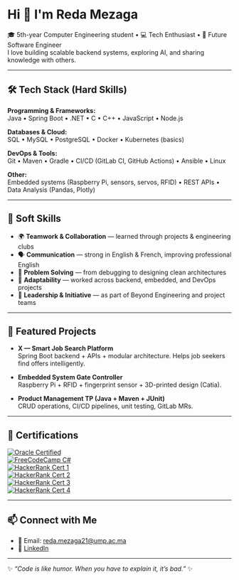 # Hi 👋 I'm Reda Mezaga

🎓 5th-year Computer Engineering student • 💻 Tech Enthusiast • 🚀 Future Software Engineer  
I love building scalable backend systems, exploring AI, and sharing knowledge with others.  

---

## 🛠️ Tech Stack (Hard Skills)

**Programming & Frameworks:**  
Java • Spring Boot • .NET • C • C++ • JavaScript • Node.js  

**Databases & Cloud:**  
SQL • MySQL • PostgreSQL • Docker • Kubernetes (basics)  

**DevOps & Tools:**  
Git • Maven • Gradle • CI/CD (GitLab CI, GitHub Actions) • Ansible • Linux  

**Other:**  
Embedded systems (Raspberry Pi, sensors, servos, RFID) • REST APIs • Data Analysis (Pandas, Plotly)  

---

## 🤝 Soft Skills

- 🌍 **Teamwork & Collaboration** — learned through projects & engineering clubs  
- 🗣️ **Communication** — strong in English & French, improving professional English  
- 🧠 **Problem Solving** — from debugging to designing clean architectures  
- 🔄 **Adaptability** — worked across backend, embedded, and DevOps projects  
- 🎯 **Leadership & Initiative** — as part of Beyond Engineering and project teams  

---

## 📌 Featured Projects

- **X — Smart Job Search Platform**  
  Spring Boot backend + APIs + modular architecture. Helps job seekers find offers intelligently.  

- **Embedded System Gate Controller**  
  Raspberry Pi + RFID + fingerprint sensor + 3D-printed design (Catia).  

- **Product Management TP (Java + Maven + JUnit)**  
  CRUD operations, CI/CD pipelines, unit testing, GitLab MRs.  

---

## 🏅 Certifications

[![Oracle Certified](https://img.shields.io/badge/Oracle-Certified-red?style=for-the-badge&logo=oracle)](https://catalog-education.oracle.com/ords/certview/sharebadge?id=F4FDB259CEE2BBDCFF00C8AA97071DA6D200DD8B2D01FC7C80D53FB2119CBD55)  
[![FreeCodeCamp C#](https://img.shields.io/badge/FreeCodeCamp-C%23%20with%20Microsoft-blue?style=for-the-badge&logo=freecodecamp)](https://www.freecodecamp.org/certification/fccb3a6e3c9-51c2-4de5-9a30-df4ccca81d0e/foundational-c-sharp-with-microsoft)  
[![HackerRank Cert 1](https://img.shields.io/badge/HackerRank-Certificate-1-lightgreen?style=for-the-badge&logo=hackerrank)](https://www.hackerrank.com/certificates/da011ec1b6b5)  
[![HackerRank Cert 2](https://img.shields.io/badge/HackerRank-Certificate-2-lightgreen?style=for-the-badge&logo=hackerrank)](https://www.hackerrank.com/certificates/009c8cafd961)  
[![HackerRank Cert 3](https://img.shields.io/badge/HackerRank-Certificate-3-lightgreen?style=for-the-badge&logo=hackerrank)](https://www.hackerrank.com/certificates/d4f5dd3ba679)  
[![HackerRank Cert 4](https://img.shields.io/badge/HackerRank-Certificate-4-lightgreen?style=for-the-badge&logo=hackerrank)](https://www.hackerrank.com/certificates/2597bd2da254)

---

## 📫 Connect with Me

- 📧 Email: reda.mezaga21@ump.ac.ma  
- 💼 [LinkedIn](https://www.linkedin.com/in/reda-mezaga-737552272/)  

---

✨ *“Code is like humor. When you have to explain it, it’s bad.”* ✨
